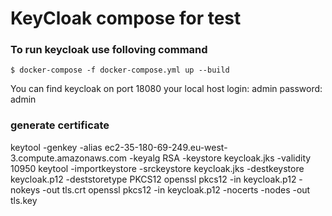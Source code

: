 # KeyCloak compose for test

### To run keycloak use folloving command

```
$ docker-compose -f docker-compose.yml up --build
```

You can find keycloak on port 18080 your local host
login: admin
password: admin


### generate certificate

keytool -genkey -alias ec2-35-180-69-249.eu-west-3.compute.amazonaws.com -keyalg RSA -keystore keycloak.jks -validity 10950
keytool -importkeystore -srckeystore keycloak.jks -destkeystore keycloak.p12 -deststoretype PKCS12
openssl pkcs12 -in keycloak.p12 -nokeys -out tls.crt
openssl pkcs12 -in keycloak.p12 -nocerts -nodes -out tls.key